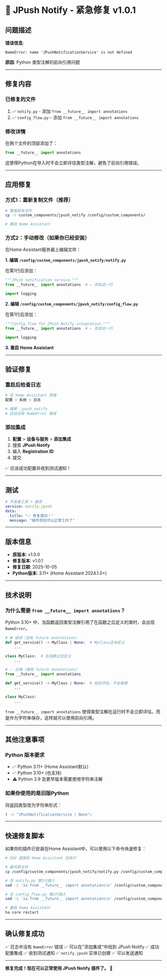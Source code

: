 # 🔧 JPush Notify - 紧急修复 v1.0.1

## 问题描述

**错误信息**:
```
NameError: name 'JPushNotificationService' is not defined
```

**原因**: Python 类型注解的前向引用问题

---

## 修复内容

### 已修复的文件

1. ✅ `notify.py` - 添加 `from __future__ import annotations`
2. ✅ `config_flow.py` - 添加 `from __future__ import annotations`

### 修改详情

在两个文件的顶部添加了：
```python
from __future__ import annotations
```

这使得Python在导入时不会立即评估类型注解，避免了前向引用错误。

---

## 应用修复

### 方式1：重新复制文件（推荐）

```bash
# 覆盖原有文件
cp -r custom_components/jpush_notify /config/custom_components/

# 重启 Home Assistant
```

### 方式2：手动修改（如果你已经安装）

在Home Assistant服务器上编辑文件：

**1. 编辑 `/config/custom_components/jpush_notify/notify.py`**

在第1行后添加：
```python
"""JPush notification service."""
from __future__ import annotations  # ← 添加这一行

import logging
```

**2. 编辑 `/config/custom_components/jpush_notify/config_flow.py`**

在第1行后添加：
```python
"""Config flow for JPush Notify integration."""
from __future__ import annotations  # ← 添加这一行

import logging
```

**3. 重启 Home Assistant**

---

## 验证修复

### 重启后检查日志

```bash
# 在 Home Assistant 界面
配置 > 系统 > 日志

# 搜索：jpush_notify
# 应该没有 NameError 错误
```

### 添加集成

1. **配置** > **设备与服务** > **添加集成**
2. 搜索 **JPush Notify**
3. 输入 **Registration ID**
4. 提交

✅ 应该成功配置并收到测试通知！

---

## 测试

```yaml
# 开发者工具 > 服务
service: notify.jpush
data:
  title: "✅ 修复成功！"
  message: "插件现在可以正常工作了"
```

---

## 版本信息

- **原版本**: v1.0.0
- **修复版本**: v1.0.1
- **修复日期**: 2025-10-05
- **Python版本**: 3.11+ (Home Assistant 2024.1.0+)

---

## 技术说明

### 为什么需要 `from __future__ import annotations`？

Python 3.10+ 中，当函数返回类型注解引用了在函数之后定义的类时，会出现`NameError`。

```python
# ❌ 错误（没有 future annotations）
def get_service() -> MyClass | None:  # MyClass还未定义
    ...

class MyClass:  # 在函数之后定义
    ...

# ✅ 正确（使用 future annotations）
from __future__ import annotations

def get_service() -> MyClass | None:  # 延迟评估，不会报错
    ...

class MyClass:
    ...
```

`from __future__ import annotations` 使得类型注解在运行时不会立即评估，而是作为字符串保存，这样就可以使用前向引用。

---

## 其他注意事项

### Python 版本要求

- ✅ Python 3.11+ (Home Assistant默认)
- ✅ Python 3.10+ (也支持)
- ⚠️ Python 3.9 及更早版本需要使用字符串注解

### 如果你使用的是旧版Python

将返回类型改为字符串形式：
```python
) -> "JPushNotificationService | None":
```

---

## 快速修复脚本

如果你的插件已安装在Home Assistant中，可以使用以下命令快速修复：

```bash
# SSH 连接到 Home Assistant 后执行

# 备份原文件
cp /config/custom_components/jpush_notify/notify.py /config/custom_components/jpush_notify/notify.py.bak

# 在 notify.py 第2行插入
sed -i '1a from __future__ import annotations\n' /config/custom_components/jpush_notify/notify.py

# 在 config_flow.py 第2行插入
sed -i '1a from __future__ import annotations\n' /config/custom_components/jpush_notify/config_flow.py

# 重启 Home Assistant
ha core restart
```

---

## 确认修复成功

✅ 日志中没有 `NameError` 错误
✅ 可以在"添加集成"中找到 JPush Notify
✅ 成功配置集成
✅ 收到测试通知
✅ `notify.jpush` 实体已创建
✅ 可以发送通知

---

**修复完成！现在可以正常使用 JPush Notify 插件了。** 🎉

